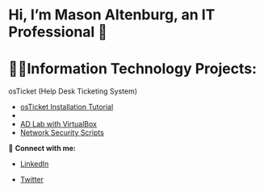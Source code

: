 # Hi, I’m Mason Altenburg, an IT Professional 👋

# 👨‍💻Information Technology Projects:

osTicket (Help Desk Ticketing System)
- [osTicket Installation Tutorial](https://github.com/mason-altenburg/osTicket-Installation-Tutorial)
- 
- [AD Lab with VirtualBox](https://github.com/mason-altenburg/Configuring-On-premises-Active-Directory-with-Virtual-Box)
- [Network Security Scripts](https://github.com/mason-altenburg/aws-network-security)


🤳 **Connect with me:**  
- [LinkedIn](https://linkedin.com/in/your‑profile)  

- [Twitter](https://twitter.com/your‑handle)
